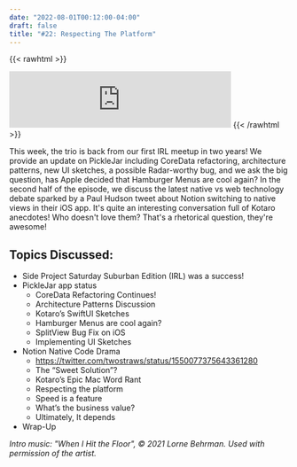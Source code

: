```yaml
---
date: "2022-08-01T00:12:00-04:00"
draft: false 
title: "#22: Respecting The Platform"
---
```


{{< rawhtml >}}
<iframe src="https://anchor.fm/side-project-spotlight/embed/episodes/22-Respecting-The-Platform-e1lr1k6" height="102px" width="400px" frameborder="0" scrolling="no"></iframe>
{{< /rawhtml >}}

This week, the trio is back from our first IRL meetup in two years! We provide an update on PickleJar including CoreData refactoring, architecture patterns, new UI sketches, a possible Radar-worthy bug, and we ask the big question, has Apple decided that Hamburger Menus are cool again? In the second half of the episode, we discuss the latest native vs web technology debate sparked by a Paul Hudson tweet about Notion switching to native views in their iOS app. It's quite an interesting conversation full of Kotaro anecdotes! Who doesn't love them? That's a rhetorical question, they're awesome!

## Topics Discussed:
- Side Project Saturday Suburban Edition (IRL) was a success!
- PickleJar app status
    - CoreData Refactoring Continues!
    - Architecture Patterns Discussion
    - Kotaro’s SwiftUI Sketches
    - Hamburger Menus are cool again?
    - SplitView Bug Fix on iOS
    - Implementing UI Sketches
- Notion Native Code Drama
    - https://twitter.com/twostraws/status/1550077375643361280
    - The “Sweet Solution”?
    - Kotaro’s Epic Mac Word Rant
    - Respecting the platform
    - Speed is a feature 
    - What’s the business value?
    - Ultimately, It depends
- Wrap-Up

*Intro music: "When I Hit the Floor", © 2021 Lorne Behrman. Used with permission of the artist.*
